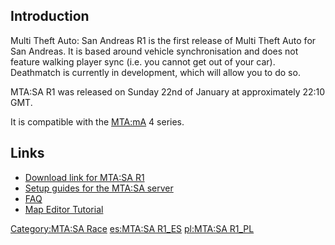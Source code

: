 Introduction
------------

Multi Theft Auto: San Andreas R1 is the first release of Multi Theft Auto for San Andreas. It is based around vehicle synchronisation and does not feature walking player sync (i.e. you cannot get out of your car). Deathmatch is currently in development, which will allow you to do so.

MTA:SA R1 was released on Sunday 22nd of January at approximately 22:10 GMT.

It is compatible with the [MTA:mA](/docs/MTA:mA.md "wikilink") 4 series.

Links
-----

-   [Download link for MTA:SA R1](http://light.mtavc.com)
-   [Setup guides for the MTA:SA server](/docs/Server_Setup_Guides.md "wikilink")
-   [FAQ](/docs/MTASA_FAQ.md "wikilink")
-   [Map Editor Tutorial](/docs/Map_Editor.md "wikilink")

[Category:MTA:SA Race](/docs/Category:MTA:SA_Race.md "wikilink") [es:MTA:SA R1\_ES](/es:MTA:SA_R1_ES.md "wikilink") [pl:MTA:SA R1\_PL](/pl:MTA:SA_R1_PL.md "wikilink")
